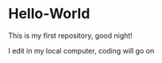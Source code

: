 Hello-World
===========

This is my first repository, good night!

I edit in my local computer, coding will go on
